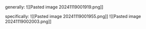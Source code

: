 generally:
	![[Pasted image 20241119001919.png]]

specifically:
	![[Pasted image 20241119001955.png]]
	![[Pasted image 20241119002003.png]]
	